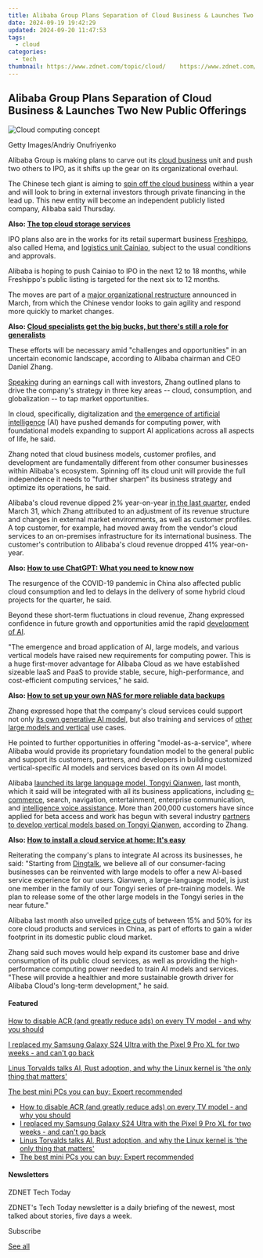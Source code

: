 ```yaml
---
title: Alibaba Group Plans Separation of Cloud Business & Launches Two New Public Offerings
date: 2024-09-19 19:42:29
updated: 2024-09-20 11:47:53
tags:
  - cloud
categories:
  - tech
thumbnail: https://www.zdnet.com/topic/cloud/    https://www.zdnet.com/a/img/resize/3993d419c01b284f4556e6a6eaa5dad570fd05ca/2023/05/19/d3146578-ed98-420c-bbe1-cd539263970e/gettyimages-1459535120.jpg?width=170&height=96&fit=crop&auto=webp
---
```


## Alibaba Group Plans Separation of Cloud Business & Launches Two New Public Offerings

![Cloud computing concept](https://www.zdnet.com/a/img/resize/caee620722f2d6a0a2660377b478c10823d30098/2023/05/19/d3146578-ed98-420c-bbe1-cd539263970e/gettyimages-1459535120.jpg?auto=webp&width=1280)

Getty Images/Andriy Onufriyenko

Alibaba Group is making plans to carve out its [cloud business](https://www.zdnet.com/article/what-is-cloud-computing-everything-you-need-to-know-about-the-cloud/) unit and push two others to IPO, as it shifts up the gear on its organizational overhaul. 

The Chinese tech giant is aiming to [spin off the cloud business](https://www.zdnet.com/article/alibaba-cloud-seeks-partners-to-help-build-custom-generative-ai-models/) within a year and will look to bring in external investors through private financing in the lead up. This new entity will become an independent publicly listed company, Alibaba said Thursday. 

**Also: [The top cloud storage services](https://www.zdnet.com/article/best-cloud-storage/)**

IPO plans also are in the works for its retail supermart business [Freshippo](https://www.zdnet.com/article/alibaba-enhances-delivery-push-by-acquiring-14-stake-in-sto-express/), also called Hema, and [logistics unit Cainiao](https://www.zdnet.com/article/alibaba-wants-to-build-logistics-network-that-can-handle-1-billion-packages-a-day/), subject to the usual conditions and approvals. 

Alibaba is hoping to push Cainiao to IPO in the next 12 to 18 months, while Freshippo's public listing is targeted for the next six to 12 months. 

The moves are part of a [major organizational restructure](https://www.zdnet.com/article/alibaba-cloud-hops-on-chatgpt-bandwagon-offers-ai-model-to-customers/) announced in March, from which the Chinese vendor looks to gain agility and respond more quickly to market changes. 

**Also: [Cloud specialists get the big bucks, but there's still a role for generalists](https://www.zdnet.com/article/the-road-ahead-for-cloud-skills-specialists-will-reign-but-we-still-need-generalists/)**

These efforts will be necessary amid "challenges and opportunities" in an uncertain economic landscape, according to Alibaba chairman and CEO Daniel Zhang. 

[Speaking](https://www.alizila.com/aliviews-daniel-zhang-on-alibabas-reorganization-and-q4-earnings/) during an earnings call with investors, Zhang outlined plans to drive the company's strategy in three key areas -- cloud, consumption, and globalization -- to tap market opportunities. 

In cloud, specifically, digitalization and [the emergence of artificial intelligence](https://www.zdnet.com/article/what-is-ai-heres-everything-you-need-to-know-about-artificial-intelligence/) (AI) have pushed demands for computing power, with foundational models expanding to support AI applications across all aspects of life, he said. 

Zhang noted that cloud business models, customer profiles, and development are fundamentally different from other consumer businesses within Alibaba's ecosystem. Spinning off its cloud unit will provide the full independence it needs to "further sharpen" its business strategy and optimize its operations, he said. 

Alibaba's cloud revenue dipped 2% year-on-year [in the last quarter](https://www.alibabagroup.com/en-US/document-1595215205757878272), ended March 31, which Zhang attributed to an adjustment of its revenue structure and changes in external market environments, as well as customer profiles. A top customer, for example, had moved away from the vendor's cloud services to an on-premises infrastructure for its international business. The customer's contribution to Alibaba's cloud revenue dropped 41% year-on-year. 

**Also: [How to use ChatGPT: What you need to know now](https://www.zdnet.com/article/how-to-use-chatgpt/)**

The resurgence of the COVID-19 pandemic in China also affected public cloud consumption and led to delays in the delivery of some hybrid cloud projects for the quarter, he said.

Beyond these short-term fluctuations in cloud revenue, Zhang expressed confidence in future growth and opportunities amid the rapid [development of AI](https://www.zdnet.com/article/china-wants-legal-sector-to-be-ai-powered-by-2025/). 

"The emergence and broad application of AI, large models, and various vertical models have raised new requirements for computing power. This is a huge first-mover advantage for Alibaba Cloud as we have established sizeable IaaS and PaaS to provide stable, secure, high-performance, and cost-efficient computing services," he said. 

**Also: [How to set up your own NAS for more reliable data backups](https://www.zdnet.com/home-and-office/networking/how-to-set-up-your-own-nas-for-more-reliable-data-backups/)**

Zhang expressed hope that the company's cloud services could support not only [its own generative AI model](https://www.zdnet.com/article/alibaba-cloud-hops-on-chatgpt-bandwagon-offers-ai-model-to-customers/), but also training and services of [other large models and vertical](https://www.zdnet.com/article/alibaba-cloud-seeks-partners-to-help-build-custom-generative-ai-models/) use cases. 

He pointed to further opportunities in offering "model-as-a-service", where Alibaba would provide its proprietary foundation model to the general public and support its customers, partners, and developers in building customized vertical-specific AI models and services based on its own AI model.

Alibaba [launched its large language model, Tongyi Qianwen](https://www.zdnet.com/article/alibaba-cloud-hops-on-chatgpt-bandwagon-offers-ai-model-to-customers/), last month, which it said will be integrated with all its business applications, including [e-commerce](https://www.zdnet.com/article/alibaba-e-commerce-merchants-turn-to-ai-for-content-creation/), search, navigation, entertainment, enterprise communication, and [intelligence voice assistance](https://www.zdnet.com/article/alibaba-to-invest-1b-on-ai-integration-with-smart-speaker/). More than 200,000 customers have since applied for beta access and work has begun with several industry [partners to develop vertical models based on Tongyi Qianwen](https://www.zdnet.com/article/alibaba-cloud-seeks-partners-to-help-build-custom-generative-ai-models/), according to Zhang.

**Also: [How to install a cloud service at home: It's easy](https://www.zdnet.com/article/how-to-install-a-cloud-service-at-home-its-easy/)**

Reiterating the company's plans to integrate AI across its businesses, he said: "Starting from [Dingtalk](https://www.zdnet.com/article/alibaba-cloud-offers-ai-platform-to-support-coronavirus-medical-research/), we believe all of our consumer-facing businesses can be reinvented with large models to offer a new AI-based service experience for our users. Qianwen, a large-language model, is just one member in the family of our Tongyi series of pre-training models. We plan to release some of the other large models in the Tongyi series in the near future."

Alibaba last month also unveiled [price cuts](https://www.zdnet.com/article/alibaba-cloud-seeks-partners-to-help-build-custom-generative-ai-models/) of between 15% and 50% for its core cloud products and services in China, as part of efforts to gain a wider footprint in its domestic public cloud market. 

Zhang said such moves would help expand its customer base and drive consumption of its public cloud services, as well as providing the high-performance computing power needed to train AI models and services. "These will provide a healthier and more sustainable growth driver for Alibaba Cloud's long-term development," he said. 

#### Featured

[How to disable ACR (and greatly reduce ads) on every TV model - and why you should](https://www.zdnet.com/article/how-to-disable-acr-and-greatly-reduce-ads-on-every-tv-model-and-why-you-should/ "How to disable ACR (and greatly reduce ads) on every TV model - and why you should")

[I replaced my Samsung Galaxy S24 Ultra with the Pixel 9 Pro XL for two weeks - and can't go back](https://www.zdnet.com/article/i-replaced-my-samsung-galaxy-s24-ultra-with-the-pixel-9-pro-xl-for-two-weeks-and-cant-go-back/ "I replaced my Samsung Galaxy S24 Ultra with the Pixel 9 Pro XL for two weeks - and can't go back")

[Linus Torvalds talks AI, Rust adoption, and why the Linux kernel is 'the only thing that matters'](https://www.zdnet.com/article/linus-torvalds-talks-ai-rust-adoption-and-why-the-linux-kernel-is-the-only-thing-that-matters/ "Linus Torvalds talks AI, Rust adoption, and why the Linux kernel is 'the only thing that matters'")

[The best mini PCs you can buy: Expert recommended](https://www.zdnet.com/article/best-mini-pc/ "The best mini PCs you can buy: Expert recommended")

* [How to disable ACR (and greatly reduce ads) on every TV model - and why you should](https://www.zdnet.com/article/how-to-disable-acr-and-greatly-reduce-ads-on-every-tv-model-and-why-you-should/ "How to disable ACR (and greatly reduce ads) on every TV model - and why you should")
* [I replaced my Samsung Galaxy S24 Ultra with the Pixel 9 Pro XL for two weeks - and can't go back](https://www.zdnet.com/article/i-replaced-my-samsung-galaxy-s24-ultra-with-the-pixel-9-pro-xl-for-two-weeks-and-cant-go-back/ "I replaced my Samsung Galaxy S24 Ultra with the Pixel 9 Pro XL for two weeks - and can't go back")
* [Linus Torvalds talks AI, Rust adoption, and why the Linux kernel is 'the only thing that matters'](https://www.zdnet.com/article/linus-torvalds-talks-ai-rust-adoption-and-why-the-linux-kernel-is-the-only-thing-that-matters/ "Linus Torvalds talks AI, Rust adoption, and why the Linux kernel is 'the only thing that matters'")
* [The best mini PCs you can buy: Expert recommended](https://www.zdnet.com/article/best-mini-pc/ "The best mini PCs you can buy: Expert recommended")

#### Newsletters

ZDNET Tech Today

ZDNET's Tech Today newsletter is a daily briefing of the newest, most talked about stories, five days a week.

 Subscribe

[See all](https://www.zdnet.com/newsletters/)

<ins class="adsbygoogle"
     style="display:block"
     data-ad-format="autorelaxed"
     data-ad-client="ca-pub-7571918770474297"
     data-ad-slot="1223367746"></ins>



<ins class="adsbygoogle"
     style="display:block"
     data-ad-client="ca-pub-7571918770474297"
     data-ad-slot="8358498916"
     data-ad-format="auto"
     data-full-width-responsive="true"></ins>
